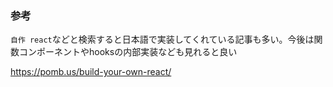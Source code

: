 ### 参考

`自作 react`などと検索すると日本語で実装してくれている記事も多い。今後は関数コンポーネントやhooksの内部実装なども見れると良い

https://pomb.us/build-your-own-react/
